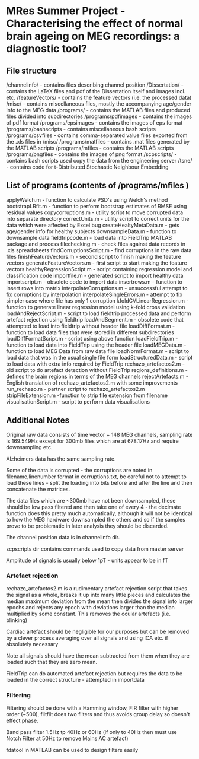 MRes Summer Project - Characterising the effect of normal brain ageing on MEG recordings: a diagnostic tool?
==========================================

File structure
-------------------
/channelinfo/ - contains files describing channel position
/Dissertation/ - contains the LaTeX files and pdf of the Dissertation itself and images incl. etc.
/featureVectors/ - contains the feature vectors (i.e. the processed data)
/misc/ - contains miscellaneous files, mostly the accompanying age/gender info to the MEG data
/programs/ - contains the MATLAB files and produced files divided into subdirectories
	/programs/pdfimages - contains the images of pdf format
	/programs/epsimages - contains the images of eps format
	/programs/bashscripts - contains miscellaneous bash scripts
	/programs/csvfiles - contains comma-separated value files exported from the .xls files in /misc/
	/programs/matfiles - contains .mat files generated by the MATLAB scripts
	/programs/mfiles - contains the MATLAB scripts
	/programs/pngfiles - contains the images of png format
/scpscripts/ - contains bash scripts used copy the data from the engineering server
/tsne/ - contains code for t-Distributed Stochastic Neighbour Embedding 


List of programs (contents of /programs/mfiles )
------------------------------------------------
applyWelch.m - function to calculate PSD's using Welch's method
bootstrapLRfit.m - function to perform bootstrap estimates of RMSE using residual values
copycorruptions.m - utility script to move corrupted data into separate directory
correctUnits.m - utility script to correct units for the data which were affected by Excel bug
createHealtyMetaData.m - gets age/gender info for healthy subjects
downsampleData.m - function to downsample data
fieldtripcode.m - load data into FieldTrip MATLAB package and process 
filechecking.m - check files against data records in .xls spreadsheets
findCorruptionsScript.m - find corruptions in the raw data files
finishFeatureVectors.m - second script to finish making the feature vectors
generateFeatureVectors.m - first script to start making the feature vectors
healthyRegressionScript.m - script containing regression model and classification code
importfile.m - generated script to import healthy data
importscript.m - obsolete code to import data 
insertrows.m - function to insert rows into matrix
interpolateCorruptions.m - unsuccessful attempt to fix corruptions by interpolation
interpolateSingleErrors.m - attempt to fix simpler case where file has only 1 corruption
kfoldCVLinearRegression.m - function to generate linear regression model using k-fold cross validation
loadAndRejectScript.m - script to load fieldtrip processed data and perform artefact rejection using fieldtrip
loadAndSegment.m - obsolete code that attempted to load into fieldtrip without header file
loadDiffFormat.m - function to load data files that were stored in different subdirectories
loadDiffFormatScript.m - script using above function
loadFieldTrip.m - function to load data into FieldTrip using the header file
loadMEGData.m - function to load MEG Data from raw data file
loadNormFormat.m - script to load data that was in the usual single file form
loadStructuredData.m - script to load data with extra info required by FieldTrip
rechazo_artefactos2.m - old script to do artefact detection without FieldTrip
regions_definitions.m - defines the brain regions in terms of the MEG channels
rejectArtefacts.m - English translation of rechazo_artefactos2.m with some improvements
run_rechazo.m - partner script to rechazo_artefactos2.m
stripFileExtension.m -function to strip file extension from filename
visualisationScript.m - script to perform data visualisations




Additional Notes
-------
Original raw data consists of time vector + 148 MEG channels, sampling rate is 169.549Hz except for 300mb files which are at 678.17Hz and require downsampling etc.

Alzheimers data has the same sampling rate.

Some of the data is corrupted - the corruptions are noted in filename,linenumber format in corruptions.txt, be careful not to attempt to load these lines - split the loading into bits before and after the line and then concatenate the matrices.

The data files which are ~300mb have not been downsampled, these should be low pass filtered and then take one of every 4 - the decimate function does this pretty much automatically, although it will not be identical to how the MEG hardware downsampled the others and so if the samples prove to be problematic in later analysis they should be discarded.

The channel position data is in channelinfo dir.

scpscripts dir contains commands used to copy data from master server

Amplitude of signals is usually below 1pT - units appear to be in fT

### Artefact rejection

rechazo_artefactos2.m is a rudimentary artefact rejection script that takes the signal as a whole, breaks it up into many little pieces and calculates the median maximum deviation from the mean then divides the signal into larger epochs and rejects any epoch with deviations larger than the median multiplied by some constant. This removes the ocular artefacts (i.e. blinking)

Cardiac artefact should be negligible for our purposes but can be removed by a clever process averaging over all signals and using ICA etc. if absolutely necessary

Note all signals should have the mean subtracted from them when they are loaded such that they are zero mean.

FieldTrip can do automated artefact rejection but requires the data to be loaded in the correct structure - attempted in importdata


### Filtering

Filtering should be done with a Hamming window, FIR filter with higher order (~500), filtfilt does two filters and thus avoids group delay so doesn't effect phase.

Band pass filter 1.5Hz tp 40Hz or 60Hz (if only to 40Hz then must use Notch Filter at 50Hz to remove Mains AC artefact)

fdatool in MATLAB can be used to design filters easily
